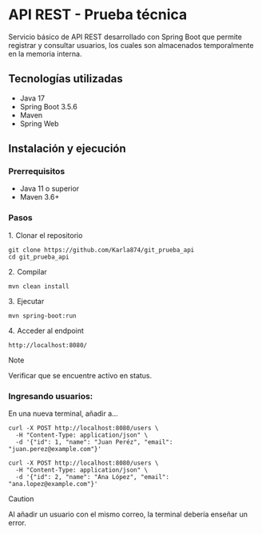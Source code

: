
# API REST - Prueba técnica

Servicio básico de API REST desarrollado con Spring Boot que permite registrar y consultar usuarios, los cuales son almacenados temporalmente en la memoria interna.

## Tecnologías utilizadas

  - Java 17
  - Spring Boot 3.5.6
  - Maven
  - Spring Web

## Instalación y ejecución

### Prerrequisitos

  - Java 11 o superior
  - Maven 3.6+

  ### Pasos
  
1.  Clonar el repositorio

```console
git clone https://github.com/Karla874/git_prueba_api
cd git_prueba_api
```
    
2.  Compilar

```console
mvn clean install
```
    
3.  Ejecutar

```console
mvn spring-boot:run
```

4.  Acceder al endpoint
```console
http://localhost:8080/
```
> [!NOTE]
Verificar que se encuentre activo en status.

### Ingresando usuarios:
En una nueva terminal, añadir a...

```console
curl -X POST http://localhost:8080/users \
  -H "Content-Type: application/json" \
  -d '{"id": 1, "name": "Juan Peréz", "email": "juan.perez@example.com"}'
```

```console
curl -X POST http://localhost:8080/users \
  -H "Content-Type: application/json" \
  -d '{"id": 2, "name": "Ana López", "email": "ana.lopez@example.com"}'
```
> [!CAUTION]
Al añadir un usuario con el mismo correo, la terminal debería enseñar un error.
